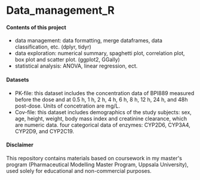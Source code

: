 # Data_management_R

#### Contents of this project
* data management: data formatting, merge dataframes, data classification, etc. (dplyr, tidyr)
* data exploration: numerical summary, spaghetti plot, correlation plot, box plot and scatter plot. (ggplot2, GGally)
* statistical analysis: ANOVA, linear regression, ect.

#### Datasets
* PK-file: this dataset includes the concentration data of BPI889 measured before the dose and at 0.5 h, 1 h, 2 h, 4 h, 6 h, 8 h, 12 h, 24 h, and 48h post-dose. Units of concetration are mg/L.
* Cov-file: this dataset includes demographics of the study subjects: sex, age, height, weight, body mass index and creatinine clearance, which are numeric data. four categorical data of enzymes: CYP2D6, CYP3A4, CYP2D9, and CYP2C19.

#### Disclaimer
This repository contains materials based on coursework in my master's program
(Pharmaceutical Modelling Master Program, Uppsala University), used solely for educational and non-commercial purposes.
